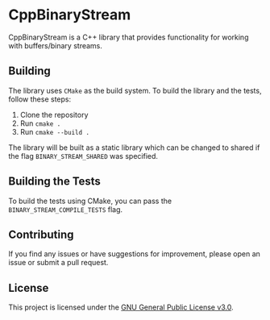 # CppBinaryStream

CppBinaryStream is a C++ library that provides functionality for working with buffers/binary streams.

## Building

The library uses `CMake` as the build system. To build the library and the tests, follow these steps:

1. Clone the repository
2. Run `cmake .`
3. Run `cmake --build .`

The library will be built as a static library which can be changed to shared if the flag `BINARY_STREAM_SHARED` was specified.

## Building the Tests

To build the tests using CMake, you can pass the `BINARY_STREAM_COMPILE_TESTS` flag.

## Contributing

If you find any issues or have suggestions for improvement, please open an issue or submit a pull request.

## License

This project is licensed under the [GNU General Public License v3.0](LICENSE).
